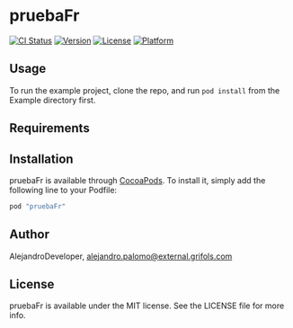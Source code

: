 # pruebaFr

[![CI Status](http://img.shields.io/travis/AlejandroDeveloper/pruebaFr.svg?style=flat)](https://travis-ci.org/AlejandroDeveloper/pruebaFr)
[![Version](https://img.shields.io/cocoapods/v/pruebaFr.svg?style=flat)](http://cocoapods.org/pods/pruebaFr)
[![License](https://img.shields.io/cocoapods/l/pruebaFr.svg?style=flat)](http://cocoapods.org/pods/pruebaFr)
[![Platform](https://img.shields.io/cocoapods/p/pruebaFr.svg?style=flat)](http://cocoapods.org/pods/pruebaFr)

## Usage

To run the example project, clone the repo, and run `pod install` from the Example directory first.

## Requirements

## Installation

pruebaFr is available through [CocoaPods](http://cocoapods.org). To install
it, simply add the following line to your Podfile:

```ruby
pod "pruebaFr"
```

## Author

AlejandroDeveloper, alejandro.palomo@external.grifols.com

## License

pruebaFr is available under the MIT license. See the LICENSE file for more info.
